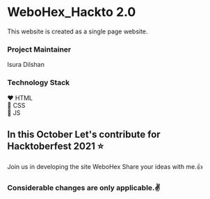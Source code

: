 # WeboHex_Hackto 2.0
This website is created as a single page website.
### Project Maintainer
Isura Dilshan
### Technology Stack
 :heart: HTML\
 :yellow_heart: CSS\
 :purple_heart: JS
## In this October Let's contribute for Hacktoberfest 2021 :star:
Join us in developing the site WeboHex
Share your ideas with me.:+1:
### Considerable changes are only applicable.:v:
